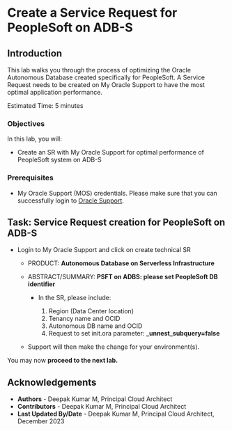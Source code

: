 # Create a Service Request for PeopleSoft on ADB-S

## Introduction

This lab walks you through the process of optimizing the Oracle Autonomous Database created specifically for PeopleSoft. A Service Request needs to be created on My Oracle Support to have the most optimal application performance. 
 
Estimated Time: 5 minutes

### Objectives
In this lab, you will:
* Create an SR with My Oracle Support for optimal performance of PeopleSoft system on ADB-S

### Prerequisites
* My Oracle Support (MOS) credentials. Please make sure that you can successfully login to [Oracle Support](https://support.oracle.com). 

## Task: Service Request creation for PeopleSoft on ADB-S

- Login to My Oracle Support and click on create technical SR
 
     - PRODUCT: **Autonomous Database on Serverless Infrastructure** 
     * ABSTRACT/SUMMARY: **PSFT on ADBS: please set PeopleSoft DB identifier**
        
        * In the SR, please include:
           
           1. Region (Data Center location) 
           2. Tenancy name and OCID 
           3. Autonomous DB name and OCID 
           4. Request to set init.ora parameter: **\_unnest\_subquery=false** 

        
    * Support will then make the change for your environment(s).



You may now **proceed to the next lab.**


## Acknowledgements
* **Authors** - Deepak Kumar M, Principal Cloud Architect
* **Contributors** - Deepak Kumar M, Principal Cloud Architect
* **Last Updated By/Date** - Deepak Kumar M, Principal Cloud Architect, December 2023



